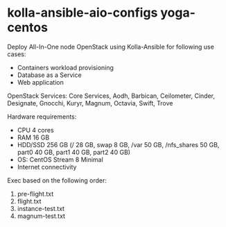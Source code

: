 # kolla-ansible-aio-configs yoga-centos

Deploy All-In-One node OpenStack using Kolla-Ansible for following use cases:
- Containers workload provisioning
- Database as a Service
- Web application

OpenStack Services: Core Services, Aodh, Barbican, Ceilometer, Cinder, Designate, Gnocchi, Kuryr, Magnum, Octavia, Swift, Trove

Hardware requirements:
- CPU 4 cores
- RAM 16 GB
- HDD/SSD 256 GB (/ 28 GB, swap 8 GB, /var 50 GB, /nfs_shares 50 GB, part0 40 GB, part1 40 GB, part2 40 GB)
- OS: CentOS Stream 8 Minimal
- Internet connectivity

Exec based on the following order:
1. pre-flight.txt
2. flight.txt
3. instance-test.txt
4. magnum-test.txt
